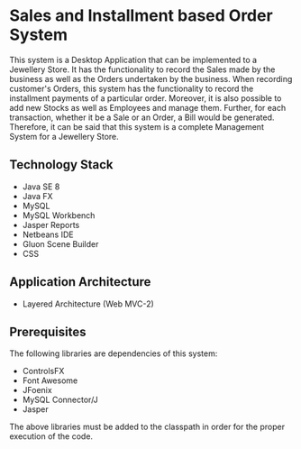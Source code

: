 # Sales and Installment based Order System

This system is a Desktop Application that can be implemented to a Jewellery Store. 
It has the functionality to record the Sales made by the business as well as the Orders undertaken by the business.
When recording customer's Orders, this system has the functionality to record the installment payments of a particular order.
Moreover, it is also possible to add new Stocks as well as Employees and manage them.
Further, for each transaction, whether it be a Sale or an Order, a Bill would be generated.
Therefore, it can be said that this system is a complete Management System for a Jewellery Store.

## Technology Stack
* Java SE 8
* Java FX
* MySQL
* MySQL Workbench
* Jasper Reports
* Netbeans IDE
* Gluon Scene Builder
* CSS

## Application Architecture
* Layered Architecture (Web MVC-2)

## Prerequisites
The following libraries are dependencies of this system:
* ControlsFX
* Font Awesome
* JFoenix
* MySQL Connector/J
* Jasper

The above libraries must be added to the classpath in order for the proper execution of the code.
